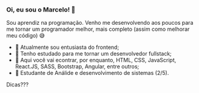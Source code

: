 ### Oi, eu sou o Marcelo! 👋

Sou aprendiz na programação. Venho me desenvolvendo aos poucos para me tornar um programador melhor, mais completo (assim como melhorar meu código) 😅

- 🔭 Atualmente sou entusiasta do frontend;
- 🌱 Tenho estudado para me tornar um desenvolvedor fullstack;
- 🤔 Aqui você vai econtrar, por enquanto, HTML, CSS, JavaScript, React.JS, SASS, Bootstrap, Angular, entre outros;
- 🌱 Estudante de Análide e desenvolvimento de sistemas (2/5).

Dicas???
